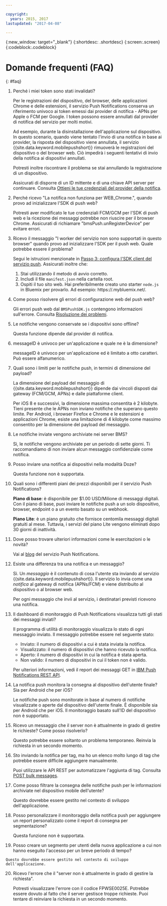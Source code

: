 ```yaml
---

copyright:
  years: 2015, 2017
lastupdated: "2017-04-08"

---
```

{:new_window: target="_blank"}
{:shortdesc: .shortdesc}
{:screen:.screen}
{:codeblock:.codeblock}


# Domande frequenti (FAQ) 
{: #faq}


1. Perché i miei token sono stati invalidati?
	
	Per le registrazioni del dispositivo, del browser, delle applicazioni Chrome e delle estensioni, il servizio Push Notifications conserva un riferimento univoco ai token emessi dai provider di notifica - APNs per Apple o FCM per Google. I token possono essere annullati dal provider di notifica del servizio per molti motivi.  

	Ad esempio, durante la disinstallazione dell'applicazione sul dispositivo. In questo scenario, quando viene tentato l'invio di una notifica in base ai provider, la risposta del dispositivo viene annullata, il servizio {{site.data.keyword.mobilepushshort}} rimuoverà le registrazioni del dispositivo o del browser web. Ciò impedirà i seguenti tentativi di invio della notifica ai dispositivi annullati. 

	Potresti inoltre riscontrare il problema se stai annullando la registrazione di un dispositivo.

	Assicurati di disporre di un ID mittente e di una chiave API server per continuare. Consulta [Ottieni le tue credenziali del provider della notifica](push_step_1.html).


2. Perché ricevo "La notifica non funziona per WEB_Chrome.", quando provo ad inizializzare l'SDK di push web?

	Potresti aver modificato le tue credenziali FCM/GCM per l'SDK di push web e la ricezione dei messaggi potrebbe non riuscire per il browser Chrome. Assicurati di richiamare "bmsPush.unRegisterDevice" per evitare errori.

3. Ricevo il messaggio "I worker del servizio non sono supportati in questo browser" quando provo ad inizializzare l'SDK per il push web. Quale potrebbe essere il problema? 

	Segui le istruzioni menzionate in [Passo 3: configura l'SDK client del servizio push](push_step_3.html).	Assicurati inoltre che:
 
	1. Stai utilizzando il metodo di avvio corretto. 
	1. Includi il file `manifest.json` nella cartella root.
	1. Ospiti il tuo sito web. Hai preferibilmente creato uno starter `node.js` in Bluemix per provarlo. Ad esempio: https://<mysamplewebsite>.mybluemix.net/.	

4. Come posso risolvere gli errori di configurazione web del push web?

	Gli errori push web dal `BMSPushSDK.js` contengono informazioni sull'errore.  Consulta [Risoluzione dei problemi](push_troubleshooting.html).	

5. Le notifiche vengono conservate se i dispositivi sono offline?

	Questa funzione dipende dal provider di notifica.	

6. messageID è univoco per un'applicazione e quale ne è la dimensione?

	messageID è univoco per un'applicazione ed è limitato a otto caratteri. Può essere alfanumerico.

7. Quali sono i limiti per le notifiche push, in termini di dimensione del payload?

	La dimensione del payload del messaggio di {{site.data.keyword.mobilepushshort}} dipende dai vincoli disposti dai gateway (FCM/GCM, APNs) e dalle piattaforme client. 

	Per iOS 8 e successivi, la dimensione massima consentita è 2 kilobyte. Tieni presente che le APNs non inviano notifiche che superano questo limite. Per Android, i browser Firefox e Chrome e le estensioni e applicazioni Chrome, esiste una limitazione di 4 kilobyte come massimo consentito per la dimensione del payload del messaggio. 	

8. Le notifiche inviate vengono archiviate nei server BMS?

	Sì, le notifiche vengono archiviate per un periodo di sette giorni. Ti raccomandiamo di non inviare alcun messaggio confidenziale come notifica.

9. Posso inviare una notifica ai dispositivi nella modalità Doze?

	Questa funzione non è supportata.	

10. Quali sono i differenti piani dei prezzi disponibili per il servizio Push Notifications?

	**Piano di base**: è disponibile per $1.00 USD/Milione di messaggi digitali. Con il piano di base, puoi inviare le notifiche push a un solo dispositivo, browser, endpoint o a un evento basato su un webhook. 

		
	**Piano Lite**: è un piano gratuito che fornisce centomila messaggi digitali gratuiti al mese. Tuttavia, i servizi del piano Lite vengono eliminati dopo 30 giorni di inattività.	

11. Dove posso trovare ulteriori informazioni come le esercitazioni o le novità?

	Vai al [blog](http://push-notification-service.mybluemix.net/) del servizio Push Notifications.	

12. Esiste una differenza tra una notifica e un messaggio?

	Sì. Un _messaggio_ è il contenuto di cosa l'utente sta inviando al servizio {{site.data.keyword.mobilepushshort}}. Il servizio lo invia come una _notifica_ al gateway di notifica (APNs/FCM) e viene distribuito al dispositivo o al browser web.

	Per ogni messaggio che invii al servizio, i destinatari previsti ricevono una notifica.	

13. Il dashboard di monitoraggio di Push Notifications visualizza tutti gli stati dei messaggi inviati?

	Il programma di utilità di monitoraggio visualizza lo stato di ogni messaggio inviato. Il messaggio potrebbe essere nel seguente stato:

	- Inviato: il numero di dispositivi a cui è stata inviata la notifica.
	- Visualizzato: il numero di dispositivi che hanno ricevuto la notifica.
	- Aperto: il numero di dispositivi in cui la notifica è stata aperta.
	- Non valido: il numero di dispositivi in cui il token non è valido.

	Per ulteriori informazioni, vedi il report dei messaggi GET in [IBM Push Notifications REST API](https://mobile.ng.bluemix.net/imfpush/).	

14. La notifica push monitora la consegna al dispositivo dell'utente finale? Sia per Android che per iOS?

	Le notifiche push sono monitorate in base al numero di notifiche visualizzate o aperte dal dispositivo dell'utente finale. È disponibile sia per Android che per iOS. Il monitoraggio basato sull'ID del dispositivo non è supportato. 

15. Ricevo un messaggio che il server non è attualmente in grado di gestire le richieste? Come posso risolverlo?

	Questo potrebbe essere soltanto un problema temporaneo. Reinvia la richiesta in un secondo momento. 	

16. Sto inviando la notifica per tag, ma ho un elenco molto lungo di tag che potrebbe essere difficile aggiungere manualmente. 
	
	Puoi utilizzare le API REST per automatizzare l'aggiunta di tag. Consulta [POST bulk messages](https://mobile.ng.bluemix.net/imfpush/).

17. Come posso filtrare la consegna delle notifiche push per le informazioni archiviate nel dispositivo mobile dell'utente?

	Questo dovrebbe essere gestito nel contesto di sviluppo dell'applicazione.

18. Posso personalizzare il monitoraggio della notifica push per aggiungere un report personalizzato come il report di consegna per segmentazione?

	Questa funzione non è supportata.

19.  Posso creare un segmento per utenti della nuova applicazione a cui non hanno eseguito l'accesso per un breve periodo di tempo?

	Questo dovrebbe essere gestito nel contesto di sviluppo dell'applicazione.

20. Ricevo l'errore che il "server non è attualmente in grado di gestire la richiesta".

	Potresti visualizzare l'errore con il codice FPWSE0025E. Potrebbe essere dovuto al fatto che il server gestisce troppe richieste. Puoi tentare di reinviare la richiesta in un secondo momento.




	


	
	




	


